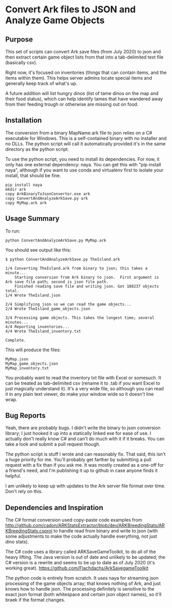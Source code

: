 # Convert Ark files to JSON and Analyze Game Objects

## Purpose

This set of scripts can convert Ark save files (from July 2020)
to json and then extract certain game object lists 
from that into a tab-delimited text file (basically csv).

Right now, it's focused on inventories (things that can contain
items, and the items within them).  This helps server admins
locate special items and generally keep track of what's up.

A future addition will list hungry dinos (list of tame dinos on 
the map and their food status), which can help identify tames that
have wandered away from their feeding trough or otherwise 
are missing out on food.

## Installation

The conversion from a binary MapName.ark file to json relies
on a C# executable for Windows.  This is a self-contained
binary with no installer and no DLLs.  The python script
will call it automatically provided it's in the same directory
as the python script.

To use the python script, you need to install its dependencies.
For now, it only has one external dependency: naya.  You can
get this with "pip install naya", although if you want to
use conda and virtualenv first to isolate your install, that 
should be fine.

    pip install naya
    mkdir ark
    copy ArkBinaryToJsonConvertor.exe ark
    copy ConvertAndAnalyzeArkSave.py ark
    copy MyMap.ark ark


## Usage Summary

To run:

    python ConvertAndAnalyzeArkSave.py MyMap.ark

You should see output like this:

    $ python ConvertAndAnalyzeArkSave.py TheIsland.ark

    1/4 Converting TheIsland.ark from binary to json; this takes a minute...
        Starting conversion from Ark binary to json.  First argument is Ark save file path; second is json file path.
        Finished reading save file and writing json. Got 188237 objects total.
    1/4 Wrote TheIsland.json

    2/4 Simplifying json so we can read the game objects...
    2/4 Wrote TheIsland_game_objects.json

    3/4 Processing game objects. This takes the longest time; several minutes...
    4/4 Reporting inventories...
    4/4 Wrote TheIsland_inventory.txt

    Complete.

This will produce the files:

    MyMap.json
    MyMap_game_objects.json
    MyMap_inventory.txt

You probably want to read the inventory txt file with Excel or somesuch.
It can be treated as tab-delimited csv (rename it to .tab if you want
Excel to just magically understand it).  It's a very wide file, so 
although you can read it in any plain text viewer, do make your
window wide so it doesn't line wrap.

## Bug Reports

Yeah, there are probably bugs.  I didn't write the binary to json 
conversion library; I just hooked it up into a statically linked exe
for ease of use.  I actually don't really know C# and can't do
much with it if it breaks.  You can take a look and submit a
pull request though.

The python script is stuff I wrote and can reasonably fix.  That
said, this isn't a huge priority for me.  You'll probably get
farther by submitting a pull request with a fix than if you ask me.
It was mostly created as a one-off for a friend's need, and I'm 
publishing it up to github in case anyone finds it helpful.

I am unlikely to keep up with updates to the Ark server file format
over time.  Don't rely on this.

## Dependencies and Inspiration

The C# format conversion used copy-paste code examples from 
http://github.com/cadon/ARKStatsExtractor/blob/dev/ARKBreedingStats/ARKBreedingStats.csproj
to handle read from binary and write to json (with some adjustments
to make the code actually handle everything, not just dino stats).

The C# code uses a library called ARKSaveGameToolkit, to
do all of the heavy lifting.  The Java version is out of
date and unlikely to be updated; the C# version is a rewrite
and seems to be up to date as of July 2020 (it's working great).
https://github.com/Flachdachs/ArkSavegameToolkit

The python code is entirely from scratch.  It uses naya for streaming
json processing of the game objects array; that knows nothing
of Ark, and just knows how to handle json.  The processing definitely 
is sensitive to the exact json format (both whitespace and certain 
json object names), so it'll braek if the format changes.


